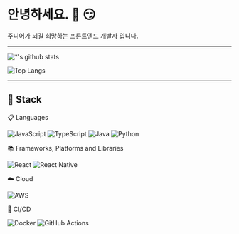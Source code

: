 

# 안녕하세요. 👋 :smirk:

주니어가 되길 희망하는 프론트엔드 개발자 입니다.


---

![*'s github stats](https://github-readme-stats.vercel.app/api?username=johndoekim&show_icons=true&theme=graywhite)


![Top Langs](https://github-readme-stats.vercel.app/api/top-langs/?username=johndoekim&layout=compact&theme=graywhite)


---


## 🔨 Stack 

📋 Languages

![JavaScript](https://img.shields.io/badge/javascript-%23323330.svg?style=for-the-badge&logo=javascript&logoColor=%23F7DF1E)
![TypeScript](https://img.shields.io/badge/typescript-%23007ACC.svg?style=for-the-badge&logo=typescript&logoColor=white)
![Java](https://img.shields.io/badge/java-%23ED8B00.svg?style=for-the-badge&logo=java&logoColor=white)
![Python](https://img.shields.io/badge/python-3670A0?style=for-the-badge&logo=python&logoColor=ffdd54)


📚 Frameworks, Platforms and Libraries

![React](https://img.shields.io/badge/react-%2320232a.svg?style=for-the-badge&logo=react&logoColor=%2361DAFB)
![React Native](https://img.shields.io/badge/react_native-%2320232a.svg?style=for-the-badge&logo=react&logoColor=%2361DAFB)


☁️ Cloud

![AWS](https://img.shields.io/badge/AWS-%23FF9900.svg?style=for-the-badge&logo=amazon-aws&logoColor=white)


🤿 CI/CD

![Docker](https://img.shields.io/badge/docker-%230db7ed.svg?style=for-the-badge&logo=docker&logoColor=white)
![GitHub Actions](https://img.shields.io/badge/github%20actions-%232671E5.svg?style=for-the-badge&logo=githubactions&logoColor=white)





